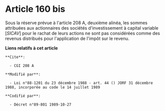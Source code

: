 # Article 160 bis

Sous la réserve prévue à l'article 208 A, deuxième alinéa, les sommes attribuées aux actionnaires des sociétés
d'investissement à capital variable [*SICAV*] pour le rachat de leurs actions ne sont pas considérées comme des revenus
distribués pour l'application de l'impôt sur le revenu.

**Liens relatifs à cet article**

	**Cite**:

	  - CGI 208 A

	**Modifié par**:

	  - Loi n°88-1201 du 23 décembre 1988 - art. 44 () JORF 31 décembre 1988, incorporée au code le 14 juillet 1989

	**Codifié par**:

	  - Décret n°89-801 1989-10-27
